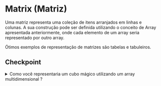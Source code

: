 # Matrix (Matriz)
Uma matriz representa uma coleção de itens arranjados em linhas e colunas. A sua construção pode ser definida utilizando o conceito de Array apresentada anteriormente, onde cada elemento de um array seria representado por outro array.

Ótimos exemplos de representação de matrizes são tabelas e tabuleiros.

## Checkpoint

<details><summary>Como você representaria um cubo mágico utilizando um array multidimensional ?</summary>
<p>O primeiro número indica a linha em que o elemento está, o segundo número indica a coluna e o terceiro número a profundidade, assim teríamos as 3 dimensões representadas com um array de array de array. </p>
</details> 
